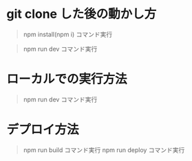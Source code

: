 

# git clone した後の動かし方
> npm install(npm i) コマンド実行

> npm run dev コマンド実行

# ローカルでの実行方法
> npm run dev コマンド実行

# デプロイ方法
> npm run build コマンド実行
> npm run deploy コマンド実行
